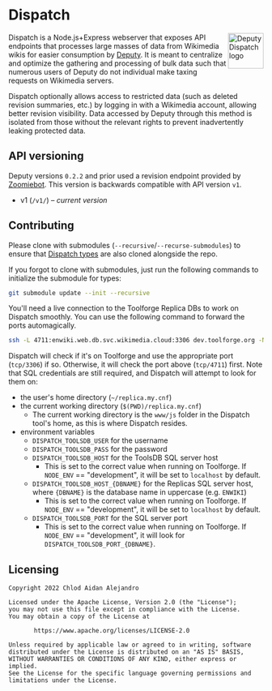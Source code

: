 # Dispatch
<img align="right" width="70" height="70" src="https://upload.wikimedia.org/wikipedia/commons/0/0a/Deputy_Dispatch_logo.svg" alt="Deputy Dispatch logo">

Dispatch is a Node.js+Express webserver that exposes API endpoints that processes
large masses of data from Wikimedia wikis for easier consumption by
[Deputy](https://github.com/ChlodAlejandro/deputy). It is meant to centralize
and optimize the gathering and processing of bulk data such that numerous
users of Deputy do not individual make taxing requests on Wikimedia servers.

Dispatch optionally allows access to restricted data (such as deleted revision
summaries, etc.) by logging in with a Wikimedia account, allowing better
revision visibility. Data accessed by Deputy through this method is isolated
from those without the relevant rights to prevent inadvertently leaking
protected data.

## API versioning

Deputy versions `0.2.2` and prior used a revision endpoint provided by
[Zoomiebot](https://github.com/ChlodAlejandro/zoomiebot/blob/978eb4b05a/bot/api/deputy/v1/revisions.ts).
This version is backwards compatible with API version `v1`.

* v1 (`/v1/`) – *current version*

## Contributing

Please clone with submodules (`--recursive`/`--recurse-submodules`) to ensure that
[Dispatch types](https://github.com/ChlodAlejandro/deputy-dispatch-types)
are also cloned alongside the repo.

If you forgot to clone with submodules, just run the following commands to
initialize the submodule for types:
```bash
git submodule update --init --recursive
```

You'll need a live connection to the Toolforge Replica DBs to work on Dispatch
smoothly. You can use the following command to forward the ports automagically.

```bash
ssh -L 4711:enwiki.web.db.svc.wikimedia.cloud:3306 dev.toolforge.org -Nv
```

Dispatch will check if it's on Toolforge and use the appropriate port (`tcp/3306`)
if so. Otherwise, it will check the port above (`tcp/4711`) first. Note that SQL
credentials are still required, and Dispatch will attempt to look for them on:
* the user's home directory (`~/replica.my.cnf`)
* the current working directory (`$(PWD)/replica.my.cnf`)
  * The current working directory is the `www/js` folder in the Dispatch tool's
    home, as this is where Dispatch resides.
* environment variables
  * `DISPATCH_TOOLSDB_USER` for the username
  * `DISPATCH_TOOLSDB_PASS` for the password
  * `DISPATCH_TOOLSDB_HOST` for the ToolsDB SQL server host
    * This is set to the correct value when running on Toolforge. If `NODE_ENV` == "development",
      it will be set to `localhost` by default.
  * `DISPATCH_TOOLSDB_HOST_{DBNAME}` for the Replicas 
    SQL server host, where `{DBNAME}` is the database name in uppercase (e.g. `ENWIKI`)
    * This is set to the correct value when running on Toolforge. If `NODE_ENV` == "development",
      it will be set to `localhost` by default.
  * `DISPATCH_TOOLSDB_PORT` for the SQL server port
    * This is set to the correct value when running on Toolforge. If `NODE_ENV` == "development",
      it will look for `DISPATCH_TOOLSDB_PORT_{DBNAME}`.

## Licensing

```
Copyright 2022 Chlod Aidan Alejandro

Licensed under the Apache License, Version 2.0 (the "License");
you may not use this file except in compliance with the License.
You may obtain a copy of the License at

       https://www.apache.org/licenses/LICENSE-2.0

Unless required by applicable law or agreed to in writing, software
distributed under the License is distributed on an "AS IS" BASIS,
WITHOUT WARRANTIES OR CONDITIONS OF ANY KIND, either express or implied.
See the License for the specific language governing permissions and
limitations under the License.
```
